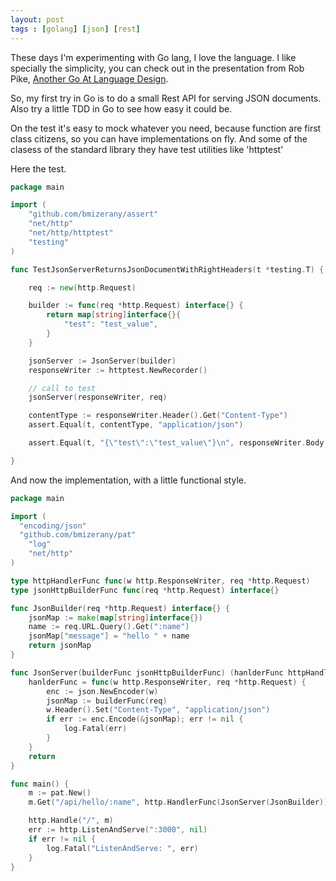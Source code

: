 ```yaml
---
layout: post
tags : [golang] [json] [rest]
---
```


These days I'm experimenting with Go lang, I love the language. I like specially the simplicity, you can check out
in the presentation from Rob Pike, [Another Go At Language Design](http://www.stanford.edu/class/ee380/Abstracts/100428-pike-stanford.pdf).

So, my first try in Go is to do a small Rest API for serving JSON documents. Also try a little TDD in Go to see how easy it could be.

On the test it's easy to mock whatever you need, because function are first class citizens, 
so you can have implementations on fly. And some of the clasess of the standard library they have test utilities like 'httptest'

Here the test.
```go
package main

import (
	"github.com/bmizerany/assert"
	"net/http"
	"net/http/httptest"
	"testing"
)

func TestJsonServerReturnsJsonDocumentWithRightHeaders(t *testing.T) {

	req := new(http.Request)

	builder := func(req *http.Request) interface{} {
		return map[string]interface{}{
			"test": "test_value",
		}
	}

	jsonServer := JsonServer(builder)
	responseWriter := httptest.NewRecorder()

	// call to test
	jsonServer(responseWriter, req)

	contentType := responseWriter.Header().Get("Content-Type")
	assert.Equal(t, contentType, "application/json")

	assert.Equal(t, "{\"test\":\"test_value\"}\n", responseWriter.Body.String())

}
```
And now the implementation, with a little functional style.

```go
package main

import (
  "encoding/json"
  "github.com/bmizerany/pat"
	"log"
	"net/http"
)

type httpHandlerFunc func(w http.ResponseWriter, req *http.Request)
type jsonHttpBuilderFunc func(req *http.Request) interface{}

func JsonBuilder(req *http.Request) interface{} {
	jsonMap := make(map[string]interface{})
	name := req.URL.Query().Get(":name")
	jsonMap["message"] = "hello " + name
	return jsonMap
}

func JsonServer(builderFunc jsonHttpBuilderFunc) (hanlderFunc httpHandlerFunc) {
	hanlderFunc = func(w http.ResponseWriter, req *http.Request) {
		enc := json.NewEncoder(w)
		jsonMap := builderFunc(req)
		w.Header().Set("Content-Type", "application/json")
		if err := enc.Encode(&jsonMap); err != nil {
			log.Fatal(err)
		}
	}
	return
}

func main() {
	m := pat.New()
	m.Get("/api/hello/:name", http.HandlerFunc(JsonServer(JsonBuilder)))

	http.Handle("/", m)
	err := http.ListenAndServe(":3000", nil)
	if err != nil {
		log.Fatal("ListenAndServe: ", err)
	}
}
```
